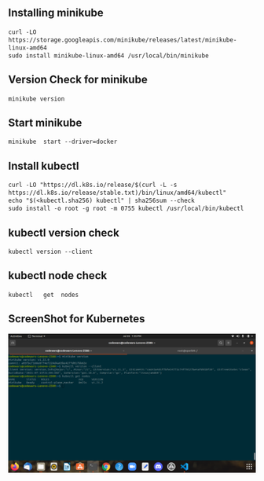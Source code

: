 ## Installing minikube 



```
curl -LO https://storage.googleapis.com/minikube/releases/latest/minikube-linux-amd64
sudo install minikube-linux-amd64 /usr/local/bin/minikube
```



## Version Check for minikube



```
minikube version
```



## Start minikube 



```
minikube  start --driver=docker
```



## Install kubectl



```
curl -LO "https://dl.k8s.io/release/$(curl -L -s https://dl.k8s.io/release/stable.txt)/bin/linux/amd64/kubectl"
echo "$(<kubectl.sha256) kubectl" | sha256sum --check
sudo install -o root -g root -m 0755 kubectl /usr/local/bin/kubectl
```



## kubectl version check



```
kubectl version --client
```



## kubectl node check



```
kubectl   get  nodes
```



## ScreenShot for Kubernetes



<img src="K8s.png">



